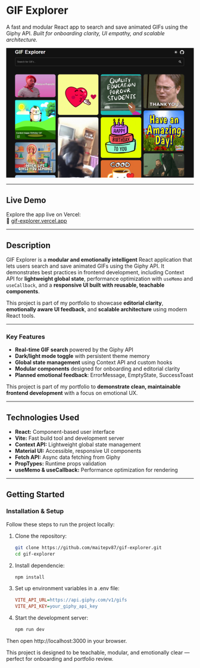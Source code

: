 # **GIF Explorer**

A fast and modular React app to search and save animated GIFs using the Giphy API.
_Built for onboarding clarity, UI empathy, and scalable architecture._

![App Screenshot](./src/assets/Screenshot_GIF.png)

---

## Live Demo

Explore the app live on Vercel:  
🔗 [gif-explorer.vercel.app](https://gif-explorer.vercel.app)

---

## **Description**

GIF Explorer is a **modular and emotionally intelligent** React application that lets users search and save animated GIFs using the Giphy API. It demonstrates best practices in frontend development, including Context API for **lightweight global state**, performance optimization with `useMemo` and `useCallback`, and a **responsive UI built with reusable, teachable components**.

This project is part of my portfolio to showcase **editorial clarity**, **emotionally aware UI feedback**, and **scalable architecture** using modern React tools.

---

### **Key Features**

- **Real-time GIF search** powered by the Giphy API
- **Dark/light mode toggle** with persistent theme memory
- **Global state management** using Context API and custom hooks
- **Modular components** designed for onboarding and editorial clarity
- **Planned emotional feedback**: ErrorMessage, EmptyState, SuccessToast

This project is part of my portfolio to **demonstrate clean, maintainable frontend development** with a focus on emotional UX.

---

## Technologies Used

- **React:** Component-based user interface
- **Vite:** Fast build tool and development server
- **Context API:** Lightweight global state management
- **Material UI:** Accessible, responsive UI components
- **Fetch API:** Async data fetching from Giphy
- **PropTypes:** Runtime props validation
- **useMemo & useCallback:** Performance optimization for rendering

---

## **Getting Started**

### **Installation & Setup**

Follow these steps to run the project locally:

1. Clone the repository:

   ```bash
   git clone https://github.com/maitepv87/gif-explorer.git
   cd gif-explorer

   ```

2. Install dependencie:

   ```bash
   npm install
   ```

3. Set up environment variables in a .env file:

   ```ini
   VITE_API_URL=https://api.giphy.com/v1/gifs
   VITE_API_KEY=your_giphy_api_key
   ```

4. Start the development server:

   ```bash
   npm run dev
   ```

Then open http://localhost:3000 in your browser.

This project is designed to be teachable, modular, and emotionally clear — perfect for onboarding and portfolio review.
